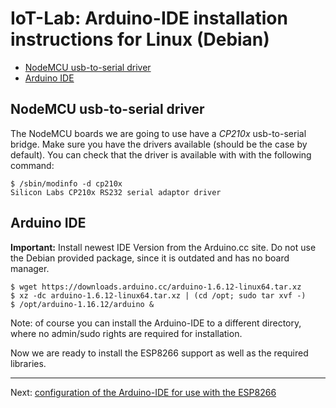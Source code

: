 
# IoT-Lab: Arduino-IDE installation instructions for Linux (Debian)

<!-- MDTOC maxdepth:6 firsth1:2 numbering:0 flatten:0 bullets:1 updateOnSave:1 -->

- [NodeMCU usb-to-serial driver](#nodemcu-usb-to-serial-driver)   
- [Arduino IDE](#arduino-ide)   

<!-- /MDTOC -->

## NodeMCU usb-to-serial driver
The NodeMCU boards we are going to use have a *CP210x* usb-to-serial bridge. Make sure you have the drivers available (should be the case by default). You can check that the driver is available with with the following command:
```
$ /sbin/modinfo -d cp210x
Silicon Labs CP210x RS232 serial adaptor driver
```

## Arduino IDE
**Important:** Install newest IDE Version from the Arduino.cc site. Do not use the Debian provided package, since it is outdated and has no board manager.
```
$ wget https://downloads.arduino.cc/arduino-1.6.12-linux64.tar.xz
$ xz -dc arduino-1.6.12-linux64.tar.xz | (cd /opt; sudo tar xvf -)
$ /opt/arduino-1.16.12/arduino &
```
Note: of course you can install the Arduino-IDE to a different directory, where no admin/sudo rights are
required for installation.

Now we are ready to install the ESP8266 support as well as the required libraries.

---
Next: [configuration of the Arduino-IDE for use with the ESP8266](ArduinoIDE_ESP8266_configuration.md)
